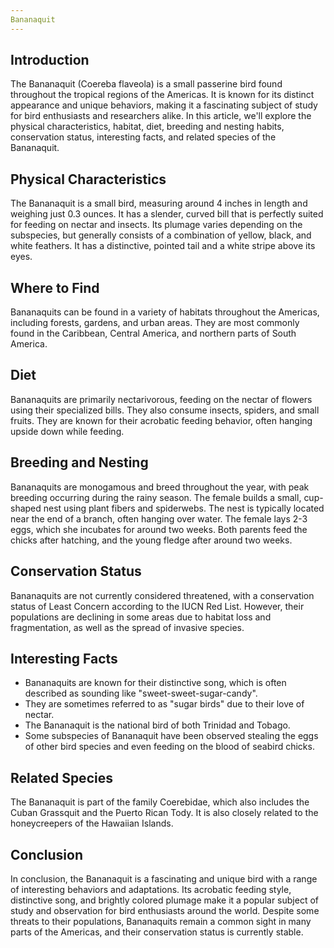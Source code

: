 ```yaml
---
Bananaquit
---
```


## Introduction

The Bananaquit (Coereba flaveola) is a small passerine bird found throughout the tropical regions of the Americas. It is known for its distinct appearance and unique behaviors, making it a fascinating subject of study for bird enthusiasts and researchers alike. In this article, we'll explore the physical characteristics, habitat, diet, breeding and nesting habits, conservation status, interesting facts, and related species of the Bananaquit.

## Physical Characteristics

The Bananaquit is a small bird, measuring around 4 inches in length and weighing just 0.3 ounces. It has a slender, curved bill that is perfectly suited for feeding on nectar and insects. Its plumage varies depending on the subspecies, but generally consists of a combination of yellow, black, and white feathers. It has a distinctive, pointed tail and a white stripe above its eyes.

## Where to Find

Bananaquits can be found in a variety of habitats throughout the Americas, including forests, gardens, and urban areas. They are most commonly found in the Caribbean, Central America, and northern parts of South America.

## Diet

Bananaquits are primarily nectarivorous, feeding on the nectar of flowers using their specialized bills. They also consume insects, spiders, and small fruits. They are known for their acrobatic feeding behavior, often hanging upside down while feeding.

## Breeding and Nesting

Bananaquits are monogamous and breed throughout the year, with peak breeding occurring during the rainy season. The female builds a small, cup-shaped nest using plant fibers and spiderwebs. The nest is typically located near the end of a branch, often hanging over water. The female lays 2-3 eggs, which she incubates for around two weeks. Both parents feed the chicks after hatching, and the young fledge after around two weeks.

## Conservation Status

Bananaquits are not currently considered threatened, with a conservation status of Least Concern according to the IUCN Red List. However, their populations are declining in some areas due to habitat loss and fragmentation, as well as the spread of invasive species.

## Interesting Facts

-   Bananaquits are known for their distinctive song, which is often described as sounding like "sweet-sweet-sugar-candy".
-   They are sometimes referred to as "sugar birds" due to their love of nectar.
-   The Bananaquit is the national bird of both Trinidad and Tobago.
-   Some subspecies of Bananaquit have been observed stealing the eggs of other bird species and even feeding on the blood of seabird chicks.

## Related Species

The Bananaquit is part of the family Coerebidae, which also includes the Cuban Grassquit and the Puerto Rican Tody. It is also closely related to the honeycreepers of the Hawaiian Islands.

## Conclusion

In conclusion, the Bananaquit is a fascinating and unique bird with a range of interesting behaviors and adaptations. Its acrobatic feeding style, distinctive song, and brightly colored plumage make it a popular subject of study and observation for bird enthusiasts around the world. Despite some threats to their populations, Bananaquits remain a common sight in many parts of the Americas, and their conservation status is currently stable.
